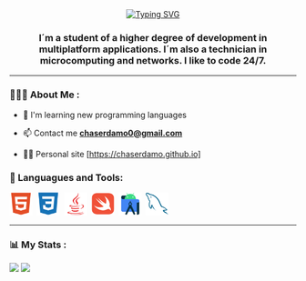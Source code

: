 <div align="center">
<a href="https://git.io/typing-svg"><img src="https://readme-typing-svg.demolab.com?font=Fira+Code&weight=500&pause=1000&color=A2C3E1&center=true&vCenter=true&width=435&lines=Hi+%2C+I'm+Chaserdamo;Full+stack+developer;Beginning+programming;1+year+coding+experience;Always+learning+new+things" alt="Typing SVG" /></a> 
</div>

<div id="header" align="center">
<h3 align="center">I´m a student of a higher degree of development in multiplatform applications. I´m also a technician in microcomputing and networks. I like to code 24/7.</h3>
</div>

---

### 🧑🏻‍💻 About Me : 

- 📖 I'm learning new programming languages

- 📫 Contact me **chaserdamo0@gmail.com**

- 🙋🏻 Personal site [https://chaserdamo.github.io]




<div align="left">
  <h3>🔨 Languagues and Tools:</h3>
  <div>
    <img src="https://github.com/devicons/devicon/blob/master/icons/html5/html5-plain.svg" title="HTML5" alt"HTML" width="40" height="40"/>&nbsp;
    <img src="https://github.com/devicons/devicon/blob/master/icons/css3/css3-plain.svg" title="CSS" alt"CSS" width="40" height="40"/>&nbsp;
    <img src="https://github.com/devicons/devicon/blob/master/icons/java/java-plain.svg" title="JAVA" alt"JAVA" width="40" height="40"/>&nbsp;
    <img src="https://github.com/devicons/devicon/blob/master/icons/swift/swift-original.svg" title="swift" alt"swift" width="40" height="40"/>&nbsp;
    <img src="https://github.com/devicons/devicon/blob/master/icons/androidstudio/androidstudio-original.svg" title="android" alt"android" width="40" height="40"/>&nbsp;
    <img src="https://github.com/devicons/devicon/blob/master/icons/mysql/mysql-plain.svg" title="MYSQL" alt"MYSQL" width="40" height="40"/>&nbsp;
  </div>
    
---

### 📊 My Stats :
 
![]([https://github-readme-stats.vercel.app/api?username=Chaserdamo&theme=prussian&hide_border=false&include_all_commits=false&count_private=false)
![](https://github-readme-streak-stats.herokuapp.com/?user=Chaserdamo&theme=prussian&hide_border=false)<br/>
<!--![](https://github-readme-stats.vercel.app/api/top-langs/?username=Chaserdamo&theme=prussian&hide_border=false&include_all_commits=false&count_private=false&layout=compact)-->


  

